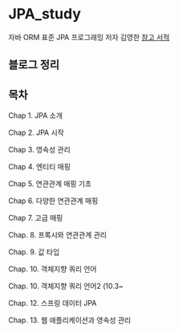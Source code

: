 # JPA_study

자바 ORM 표준 JPA 프로그래밍
저자 김영한
[참고 서적](https://book.naver.com/bookdb/book_detail.nhn?bid=9252528)


## 블로그 정리

## 목차
Chap 1. JPA 소개

Chap 2. JPA 시작

Chap 3. 영속성 관리

Chap 4. 엔티티 매핑

Chap 5. 연관관계 매핑 기초

Chap 6. 다양한 연관관계 매핑

Chap 7. 고급 매핑

Chap. 8. 프록시와 연관관계 관리

Chap. 9. 값 타입

Chap. 10. 객체지향 쿼리 언어

Chap. 10. 객체지향 쿼리 언어2 (10.3~

Chap. 12. 스프링 데이터 JPA

Chap. 13. 웹 애플리케이션과 영속성 관리

